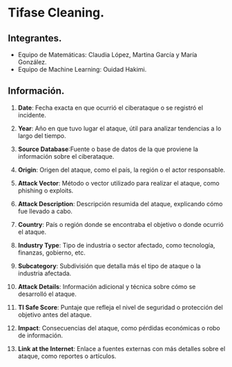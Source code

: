 # Tifase Cleaning.
## Integrantes.
- Equipo de Matemáticas: Claudia López, Martina García y María González.
- Equipo de Machine Learning: Ouidad Hakimi.
## Información.
1. **Date**: Fecha exacta en que ocurrió el ciberataque o se registró el incidente.
2. **Year**: Año en que tuvo lugar el ataque, útil para analizar tendencias a lo largo del tiempo.
3. **Source Database**:Fuente o base de datos de la que proviene la información sobre el ciberataque.

4. **Origin**: Origen del ataque, como el país, la región o el actor responsable.

5. **Attack Vector**: Método o vector utilizado para realizar el ataque, como phishing o exploits.

6. **Attack Description**: Descripción resumida del ataque, explicando cómo fue llevado a cabo.

7. **Country**: País o región donde se encontraba el objetivo o donde ocurrió el ataque.

8. **Industry Type**: Tipo de industria o sector afectado, como tecnología, finanzas, gobierno, etc.

9. **Subcategory**: Subdivisión que detalla más el tipo de ataque o la industria afectada.

10. **Attack Details**: Información adicional y técnica sobre cómo se desarrolló el ataque.

11. **TI Safe Score**: Puntaje que refleja el nivel de seguridad o protección del objetivo antes del ataque.

12. **Impact**: Consecuencias del ataque, como pérdidas económicas o robo de información.

13. **Link at the Internet**: Enlace a fuentes externas con más detalles sobre el ataque, como reportes o artículos.
